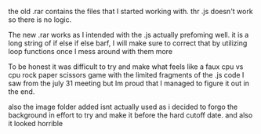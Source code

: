 the old .rar contains the files that I started working with. thr .js doesn't work so there is no logic.


The new .rar works as I intended with the .js actually prefoming well. it is a long string of if else if else barf, I will make sure to correct that by utilizing loop functions once I mess around with them more


To be honest it was difficult to try and make what feels like a faux cpu vs cpu rock paper scissors game with the limited fragments of the .js code I saw from the july 31 meeting 
but Im proud that I managed to figure it out in the end.

also the image folder added isnt actually used as i decided to forgo the background in effort to try and make it before the hard cutoff date. and also it looked horrible
